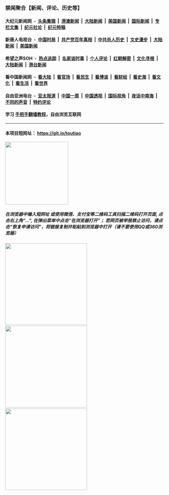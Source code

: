 ### 禁闻聚合【新闻、评论、历史等】

#### 大纪元新闻网 &nbsp;-&nbsp; [头条集锦](indexes/E头条集锦.md?t=03100303) &nbsp;|&nbsp; [港澳新闻](indexes/E港澳新闻.md?t=03100303)  &nbsp;|&nbsp; [大陆新闻](indexes/E大陆新闻.md?t=03100303) &nbsp;|&nbsp; [美国新闻](indexes/E美国新闻.md?t=03100303) &nbsp;|&nbsp; [国际新闻](indexes/E国际新闻.md?t=03100303) &nbsp;|&nbsp; [专栏文集](indexes/E专栏文集.md?t=03100303) &nbsp;|&nbsp; [纪元社论](indexes/E纪元社论.md?t=03100303) &nbsp;|&nbsp; [纪元特稿](indexes/E纪元特稿.md?t=03100303) 

#### 新唐人电视台 &nbsp;-&nbsp; [中国时局](indexes/N中国时局.md?t=03100303) &nbsp;|&nbsp; [共产党百年真相](indexes/N共产党百年真相.md?t=03100303) &nbsp;|&nbsp; [中共杀人历史](indexes/N中共杀人历史.md?t=03100303) &nbsp;|&nbsp; [文史漫步](indexes/N文史漫步.md?t=03100303) &nbsp;|&nbsp; [大陆新闻](indexes/N大陆新闻.md?t=03100303) &nbsp;|&nbsp; [美国新闻](indexes/N美国新闻.md?t=03100303)

#### 希望之声SOH &nbsp;-&nbsp; [热点追踪](indexes/H热点追踪.md?t=03100303) &nbsp;|&nbsp; [名家谈时事](indexes/H名家谈时事.md?t=03100303) &nbsp;|&nbsp; [个人评论](indexes/H个人评论.md?t=03100303)  &nbsp;|&nbsp; [红朝解密](indexes/H红朝解密.md?t=03100303) &nbsp;|&nbsp; [文化寻根](indexes/H文化寻根.md?t=03100303) &nbsp;|&nbsp; [大陆新闻](indexes/H大陆新闻.md?t=03100303) &nbsp;|&nbsp; [港台新闻](indexes/H港台新闻.md?t=03100303)

#### 看中国新闻网 &nbsp;-&nbsp; [看大陆](indexes/S看大陆.md?t=03100303) &nbsp;|&nbsp; [看官场](indexes/S看官场.md?t=03100303) &nbsp;|&nbsp; [看民生](indexes/S看民生.md?t=03100303)  &nbsp;|&nbsp; [看博谈](indexes/S看博谈.md?t=03100303) &nbsp;|&nbsp; [看财经](indexes/S看财经.md?t=03100303) &nbsp;|&nbsp; [看史海](indexes/S看史海.md?t=03100303) &nbsp;|&nbsp; [看文化](indexes/S看文化.md?t=03100303) &nbsp;|&nbsp; [看生活](indexes/S看生活.md?t=03100303) &nbsp;|&nbsp; [看世界](indexes/S看世界.md?t=03100303)

#### 自由亚洲电台 &nbsp;-&nbsp; [亚太报道](indexes/R亚太报道.md?t=03100303) &nbsp;|&nbsp; [中国一周](indexes/R中国一周.md?t=03100303) &nbsp;|&nbsp; [中国透视](indexes/R中国透视.md?t=03100303)  &nbsp;|&nbsp; [国际视角](indexes/R国际视角.md?t=03100303) &nbsp;|&nbsp; [夜话中南海](indexes/R夜话中南海.md?t=03100303) &nbsp;|&nbsp; [不同的声音](indexes/R不同的声音.md?t=03100303) &nbsp;|&nbsp; [特约评论](indexes/R特约评论.md?t=03100303)

#### 学习 [手把手翻墙教程](https://github.com/gfw-breaker/guides/wiki)，自由浏览互联网

----

#### 本项目短网址： https://git.io/toutiao
<img src="https://raw.githubusercontent.com/gfw-breaker/banned-news/master/scripts/img/qr.png" width="200px"/>  

##### 在浏览器中输入短网址 或使用微信、支付宝等二维码工具扫描二维码打开页面, 点击右上角"...", 在弹出菜单中点击“在浏览器打开”； 若网页被举报禁止访问，请点击“恢复申请访问”，将链接复制并粘贴到浏览器中打开（请不要使用QQ或360浏览器）

<img src="https://raw.githubusercontent.com/gfw-breaker/banned-news/master/scripts/img/1.png" width="260px"/> &nbsp; <img src="https://raw.githubusercontent.com/gfw-breaker/banned-news/master/scripts/img/2.png" width="260px"/> &nbsp; <img src="https://raw.githubusercontent.com/gfw-breaker/banned-news/master/scripts/img/3.png" width="260px"/>
